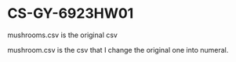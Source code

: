 # CS-GY-6923HW01

mushrooms.csv is the original csv

mushroom.csv is the csv that I change the original one into numeral.
